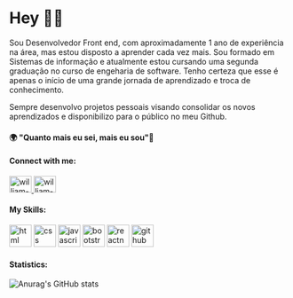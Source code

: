 # Hey 👋🏿

Sou Desenvolvedor Front end, com aproximadamente 1 ano de experiência na área, mas estou disposto a aprender cada vez mais.
Sou formado em Sistemas de informação e atualmente estou cursando uma segunda graduação no curso de engeharia de software. Tenho certeza que esse é apenas o início de uma grande jornada de aprendizado e troca de conhecimento.

Sempre desenvolvo projetos pessoais visando consolidar os novos aprendizados e disponibilizo para o público no meu Github.

#### 🌍 "Quanto mais eu sei, mais eu sou"🧠

#### Connect with me:
<a href="https://www.linkedin.com/in/william-aquino-7ba42a165/">
    <img height="30" width="40" src="https://cdn.jsdelivr.net/npm/simple-icons@3.0.1/icons/linkedin.svg" alt="william-linkedin" style="max-width: 100%;" >
    </a>
<a href="https://www.instagram.com/_williamaquino/?igshid=1izwse699toiz" target="_blank">
    <img height="30" width="40" src="https://cdn.jsdelivr.net/npm/simple-icons@3.0.1/icons/instagram.svg" alt="william-instagram" style="max-width: 100%;"></a>

#### My Skills:
<img src="https://cdn.icon-icons.com/icons2/1488/PNG/512/5352-html5_102567.png" alt="html" width="40" height="40" style="max-width: 100%;"></img>
<img src="https://cdn.icon-icons.com/icons2/2107/PNG/512/file_type_css_icon_130661.png" alt="css" width="40" height="40" style="max-width: 100%;"></img>
<img src="https://cdn.icon-icons.com/icons2/2415/PNG/512/bootstrap_plain_wordmark_logo_icon_146620.png" alt="javascript" width="40" height="40" style="max-width: 100%;"></img>
<img src="https://cdn.icon-icons.com/icons2/2108/PNG/512/javascript_icon_130900.png" alt="bootstrap" width="40" height="40" style="max-width: 100%;"></img>
<img src= "https://cdn.icon-icons.com/icons2/2415/PNG/512/react_original_wordmark_logo_icon_146375.png" alt="reactnative" width="40" height="40" style="max-width: 100%;"></img>
<img src="https://cdn.icon-icons.com/icons2/936/PNG/512/github-logo_icon-icons.com_73546.png" alt="github" width="40" height="40" style="max-width: 100%;"></img>


#### Statistics:

![Anurag's GitHub stats](https://github-readme-stats.vercel.app/api?username=williamaquino15&show_icons=true&theme=dark)

